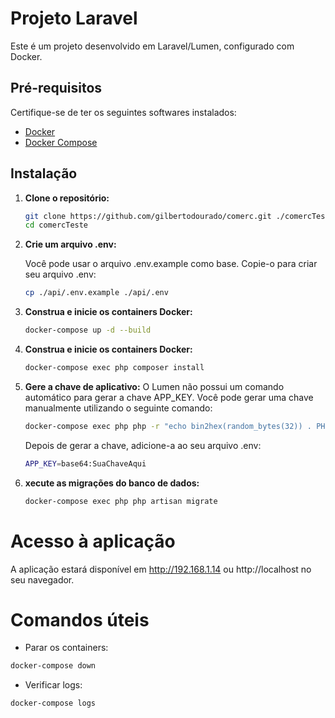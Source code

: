 # Projeto Laravel

Este é um projeto desenvolvido em Laravel/Lumen, configurado com Docker.

## Pré-requisitos

Certifique-se de ter os seguintes softwares instalados:

- [Docker](https://www.docker.com/get-started)
- [Docker Compose](https://docs.docker.com/compose/install/)

## Instalação

1. **Clone o repositório:**

   ```bash
   git clone https://github.com/gilbertodourado/comerc.git ./comercTeste
   cd comercTeste
   ```

2. **Crie um arquivo .env:**

    Você pode usar o arquivo .env.example como base. Copie-o para criar seu arquivo .env:
    ```bash
    cp ./api/.env.example ./api/.env
    ```
3. **Construa e inicie os containers Docker:**
    ```bash
    docker-compose up -d --build
    ```
4. **Construa e inicie os containers Docker:**
    ```bash
    docker-compose exec php composer install
    ```
5. **Gere a chave de aplicativo:**
    O Lumen não possui um comando automático para gerar a chave APP_KEY. Você pode gerar uma chave manualmente utilizando o seguinte comando:
    ```bash
    docker-compose exec php php -r "echo bin2hex(random_bytes(32)) . PHP_EOL;"
    ```
    Depois de gerar a chave, adicione-a ao seu arquivo .env:
    ```bash
    APP_KEY=base64:SuaChaveAqui
    ```
6. **xecute as migrações do banco de dados:**
    ```bash
    docker-compose exec php php artisan migrate
    ```


# Acesso à aplicação
A aplicação estará disponível em http://192.168.1.14 ou http://localhost no seu navegador.

# Comandos úteis
* Parar os containers:
```bash
docker-compose down
```
* Verificar logs:
```bash
docker-compose logs
```